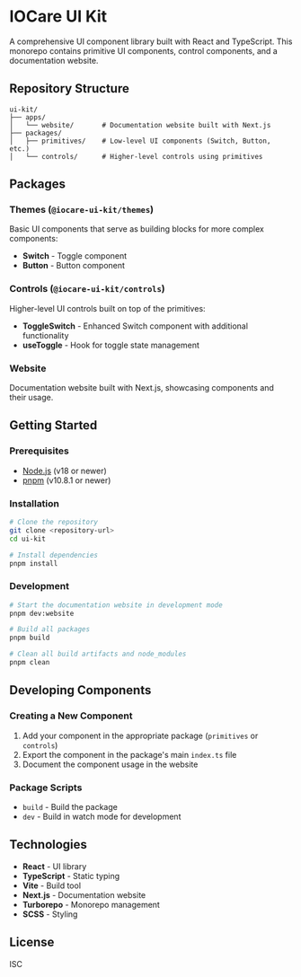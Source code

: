 # IOCare UI Kit

A comprehensive UI component library built with React and TypeScript. This monorepo contains primitive UI components, control components, and a documentation website.

## Repository Structure

```
ui-kit/
├── apps/
│   └── website/       # Documentation website built with Next.js
├── packages/
│   ├── primitives/    # Low-level UI components (Switch, Button, etc.)
│   └── controls/      # Higher-level controls using primitives
```

## Packages

### Themes (`@iocare-ui-kit/themes`)

Basic UI components that serve as building blocks for more complex components:

- **Switch** - Toggle component
- **Button** - Button component

### Controls (`@iocare-ui-kit/controls`)

Higher-level UI controls built on top of the primitives:

- **ToggleSwitch** - Enhanced Switch component with additional functionality
- **useToggle** - Hook for toggle state management

### Website

Documentation website built with Next.js, showcasing components and their usage.

## Getting Started

### Prerequisites

- [Node.js](https://nodejs.org/) (v18 or newer)
- [pnpm](https://pnpm.io/) (v10.8.1 or newer)

### Installation

```bash
# Clone the repository
git clone <repository-url>
cd ui-kit

# Install dependencies
pnpm install
```

### Development

```bash
# Start the documentation website in development mode
pnpm dev:website

# Build all packages
pnpm build

# Clean all build artifacts and node_modules
pnpm clean
```

## Developing Components

### Creating a New Component

1. Add your component in the appropriate package (`primitives` or `controls`)
2. Export the component in the package's main `index.ts` file
3. Document the component usage in the website

### Package Scripts

- `build` - Build the package
- `dev` - Build in watch mode for development

## Technologies

- **React** - UI library
- **TypeScript** - Static typing
- **Vite** - Build tool
- **Next.js** - Documentation website
- **Turborepo** - Monorepo management
- **SCSS** - Styling

## License

ISC
